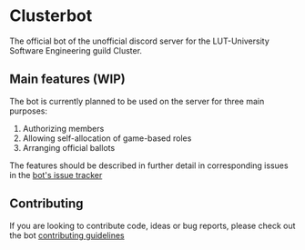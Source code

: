 # Clusterbot

The official bot of the unofficial discord server for the LUT-University Software Engineering guild Cluster.

## Main features (WIP)

The bot is currently planned to be used on the server for three main purposes:

1. Authorizing members
2. Allowing self-allocation of game-based roles
3. Arranging official ballots

The features should be described in further detail in corresponding issues in the
[bot's issue tracker](https://github.com/EddieTheCubeHead/ClusterBot/issues)

## Contributing

If you are looking to contribute code, ideas or bug reports, please check out the bot
[contributing guidelines](https://github.com/EddieTheCubeHead/ClusterBot/blob/master/contributing.md)
